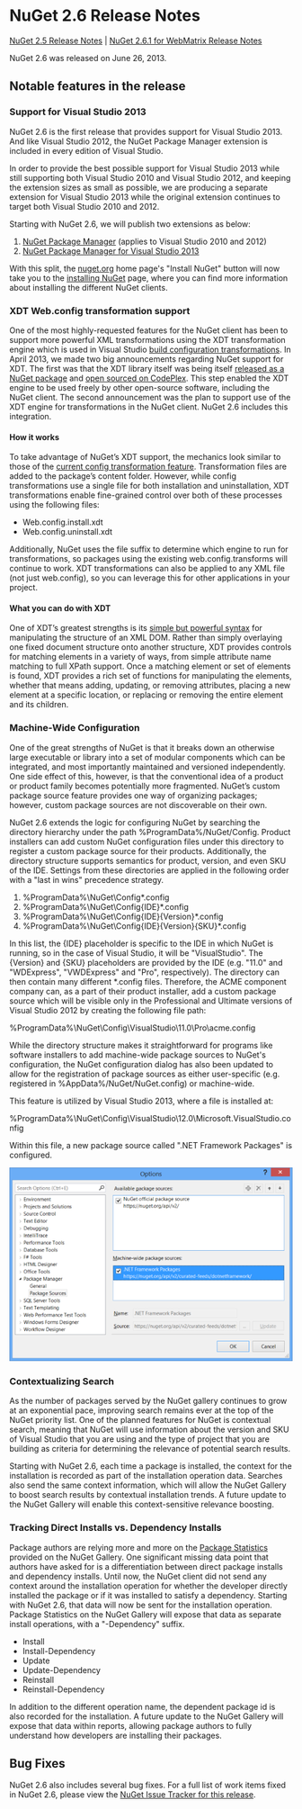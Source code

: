 # NuGet 2.6 Release Notes

[NuGet 2.5 Release Notes](/release-notes/nuget-2.5) | [NuGet 2.6.1 for WebMatrix Release Notes](/release-notes/nuget-2.6.1-for-webmatrix)

NuGet 2.6 was released on June 26, 2013.

## Notable features in the release

### Support for Visual Studio 2013

NuGet 2.6 is the first release that provides support for Visual Studio 2013. And
like Visual Studio 2012, the NuGet Package Manager extension is included in every
edition of Visual Studio.

In order to provide the best possible support for Visual Studio 2013 while still
supporting both Visual Studio 2010 and Visual Studio 2012, and keeping the extension
sizes as small as possible, we are producing a separate extension for Visual Studio
2013 while the original extension continues to target both Visual Studio 2010 and 2012.

Starting with NuGet 2.6, we will publish two extensions as below:

1. [NuGet Package Manager](http://visualstudiogallery.msdn.microsoft.com/27077b70-9dad-4c64-adcf-c7cf6bc9970c/file/37502/30/NuGet.Tools.vsix) (applies to Visual Studio 2010 and 2012)
2. [NuGet Package Manager for Visual Studio 2013](http://visualstudiogallery.msdn.microsoft.com/4ec1526c-4a8c-4a84-b702-b21a8f5293ca)

With this split, the [nuget.org](https://nuget.org) home page's "Install NuGet" button
will now take you to the [installing NuGet](/ndocs/guides/install-nuget)
page, where you can find more information about installing the different NuGet clients.

### XDT Web.config transformation support

One of the most highly-requested features for the NuGet client has been to support more
powerful XML transformations using the XDT transformation engine which is used in Visual
Studio [build configuration transformations](http://msdn.microsoft.com/en-us/library/dd465318(v=vs.100).aspx).
In April 2013, we made two big announcements regarding NuGet support for XDT. The first
was that the XDT library itself was being itself [released as a NuGet package](https://nuget.org/packages/Microsoft.Web.Xdt)
and [open sourced on CodePlex](http://xdt.codeplex.com/). This step enabled the XDT engine
to be used freely by other open-source software, including the NuGet client. The second
announcement was the plan to support use of the XDT engine for transformations in the
NuGet client. NuGet 2.6 includes this integration.

#### How it works

To take advantage of NuGet’s XDT support, the mechanics look similar to those of the
[current config transformation feature](/ndocs/create-packages/source-and-config-file-transformations).
Transformation files are added to the package’s content folder. However, while config
transformations use a single file for both installation and uninstallation, XDT
transformations enable fine-grained control over both of these processes using the
following files:

* Web.config.install.xdt
* Web.config.uninstall.xdt

Additionally, NuGet uses the file suffix to determine which engine to run for transformations,
so packages using the existing web.config.transforms will continue to work. XDT transformations
can also be applied to any XML file (not just web.config), so you can leverage this for other
applications in your project.

#### What you can do with XDT

One of XDT’s greatest strengths is its [simple but powerful syntax](http://msdn.microsoft.com/en-us/library/dd465326.aspx)
for manipulating the structure of an XML DOM. Rather than simply overlaying one fixed document
structure onto another structure, XDT provides controls for matching elements in a variety of
ways, from simple attribute name matching to full XPath support. Once a matching element or
set of elements is found, XDT provides a rich set of functions for manipulating the elements,
whether that means adding, updating, or removing attributes, placing a new element at a specific
location, or replacing or removing the entire element and its children.

### Machine-Wide Configuration

One of the great strengths of NuGet is that it breaks down an otherwise large executable
or library into a set of modular components which can be integrated, and most importantly
maintained and versioned independently. One side effect of this, however, is that the
conventional idea of a product or product family becomes potentially more fragmented.
NuGet’s custom package source feature provides one way of organizing packages; however,
custom package sources are not discoverable on their own.

NuGet 2.6 extends the logic for configuring NuGet by searching the directory hierarchy
under the path %ProgramData%/NuGet/Config. Product installers can add custom NuGet
configuration files under this directory to register a custom package source for their
products. Additionally, the directory structure supports semantics for product, version,
and even SKU of the IDE. Settings from these directories are applied in the following
order with a "last in wins" precedence strategy.

1. %ProgramData%\NuGet\Config\*.config 
2. %ProgramData%\NuGet\Config\{IDE}\*.config 
3. %ProgramData%\NuGet\Config\{IDE}\{Version}\*.config 
4. %ProgramData%\NuGet\Config\{IDE}\{Version}\{SKU}\*.config

In this list, the {IDE} placeholder is specific to the IDE in which NuGet is running,
so in the case of Visual Studio, it will be "VisualStudio". The {Version} and {SKU}
placeholders are provided by the IDE (e.g. "11.0" and "WDExpress", "VWDExpress" and
"Pro", respectively). The directory can then contain many different *.config files.
Therefore, the ACME component company can, as a part of their product installer, add
a custom package source which will be visible only in the Professional and Ultimate
versions of Visual Studio 2012 by creating the following file path: 

%ProgramData%\NuGet\Config\VisualStudio\11.0\Pro\acme.config

While the directory structure makes it straightforward for programs like software
installers to add machine-wide package sources to NuGet's configuration, the NuGet
configuration dialog has also been updated to allow for the registration of package
sources as either user-specific (e.g. registered in %AppData%/NuGet/NuGet.config) or machine-wide.

This feature is utilized by Visual Studio 2013, where a file is installed at:

%ProgramData%\NuGet\Config\VisualStudio\12.0\Microsoft.VisualStudio.config

Within this file, a new package source called ".NET Framework Packages" is configured.

![NuGet Config File machine wide settings](./media/NuGet-Config-File-Machine-Wide.png)

### Contextualizing Search

As the number of packages served by the NuGet gallery continues to grow at an exponential
pace, improving search remains ever at the top of the NuGet priority list. One of the
planned features for NuGet is contextual search, meaning that NuGet will use information
about the version and SKU of Visual Studio that you are using and the type of project that
you are building as criteria for determining the relevance of potential search results.

Starting with NuGet 2.6, each time a package is installed, the context for the installation
is recorded as part of the installation operation data.  Searches also send the same context
information, which will allow the NuGet Gallery to boost search results by contextual
installation trends.  A future update to the NuGet Gallery will enable this context-sensitive
relevance boosting.

### Tracking Direct Installs vs. Dependency Installs

Package authors are relying more and more on the [Package Statistics](http://blog.nuget.org/20130226/Introducing-Package-Statistics.html)
provided on the NuGet Gallery.  One significant missing data point that authors have asked
for is a differentiation between direct package installs and dependency installs.  Until now,
the NuGet client did not send any context around the installation operation for whether the
developer directly installed the package or if it was installed to satisfy a dependency.
Starting with NuGet 2.6, that data will now be sent for the installation operation.  Package
Statistics on the NuGet Gallery will expose that data as separate install operations, with
a "-Dependency" suffix.

* Install
* Install-Dependency
* Update
* Update-Dependency
* Reinstall
* Reinstall-Dependency

In addition to the different operation name, the dependent package id is also recorded for the
installation.  A future update to the NuGet Gallery will expose that data within reports, allowing
package authors to fully understand how developers are installing their packages.

## Bug Fixes

NuGet 2.6 also includes several bug fixes. For a full list of work items fixed in NuGet 2.6, please view
the [NuGet Issue Tracker for this release](https://nuget.codeplex.com/workitem/list/advanced?keyword=&status=Closed&type=All&priority=All&release=NuGet%202.6&assignedTo=All&component=All&sortField=LastUpdatedDate&sortDirection=Descending&page=0&reasonClosed=All).
